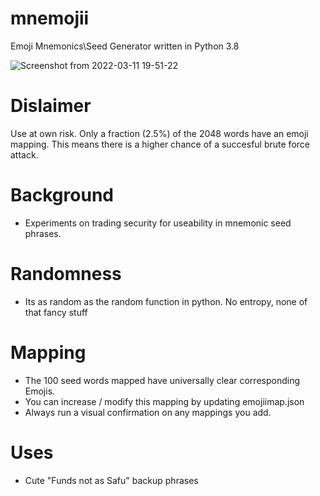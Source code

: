 # mnemojii
Emoji Mnemonics\Seed Generator written in Python 3.8

![Screenshot from 2022-03-11 19-51-22](https://user-images.githubusercontent.com/5864591/157948537-e37cdbcb-e739-48dc-ba6d-e43a776e207d.png)



# Dislaimer 
Use at own risk. Only a fraction (2.5%) of the 2048 words have an emoji mapping. This means there is a higher chance of a succesful brute force attack.


# Background
- Experiments on trading security for useability in mnemonic seed phrases.


# Randomness
- Its as random as the random function in python. No entropy, none of that fancy stuff


# Mapping
- The 100 seed words mapped have universally clear corresponding Emojis.
- You can increase / modify this mapping by updating emojiimap.json
- Always run a visual confirmation on any mappings you add.


# Uses
- Cute "Funds not as Safu" backup phrases 
